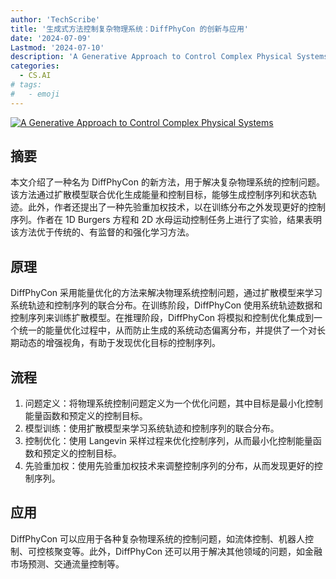 ```yaml
---
author: 'TechScribe'
title: '生成式方法控制复杂物理系统：DiffPhyCon 的创新与应用'
date: '2024-07-09'
Lastmod: '2024-07-10'
description: 'A Generative Approach to Control Complex Physical Systems'
categories:
  - CS.AI
# tags:
#   - emoji
---
```


[![A Generative Approach to Control Complex Physical Systems](https://arxiv-research-1301205113.cos.ap-guangzhou.myqcloud.com/images/2407.06494v1.pdf_0.jpg)](https://arxiv.org/abs/2407.06494v1)

## 摘要

本文介绍了一种名为 DiffPhyCon 的新方法，用于解决复杂物理系统的控制问题。该方法通过扩散模型联合优化生成能量和控制目标，能够生成控制序列和状态轨迹。此外，作者还提出了一种先验重加权技术，以在训练分布之外发现更好的控制序列。作者在 1D Burgers 方程和 2D 水母运动控制任务上进行了实验，结果表明该方法优于传统的、有监督的和强化学习方法。<!--more-->

## 原理

DiffPhyCon 采用能量优化的方法来解决物理系统控制问题，通过扩散模型来学习系统轨迹和控制序列的联合分布。在训练阶段，DiffPhyCon 使用系统轨迹数据和控制序列来训练扩散模型。在推理阶段，DiffPhyCon 将模拟和控制优化集成到一个统一的能量优化过程中，从而防止生成的系统动态偏离分布，并提供了一个对长期动态的增强视角，有助于发现优化目标的控制序列。

## 流程

1. 问题定义：将物理系统控制问题定义为一个优化问题，其中目标是最小化控制能量函数和预定义的控制目标。
2. 模型训练：使用扩散模型来学习系统轨迹和控制序列的联合分布。
3. 控制优化：使用 Langevin 采样过程来优化控制序列，从而最小化控制能量函数和预定义的控制目标。
4. 先验重加权：使用先验重加权技术来调整控制序列的分布，从而发现更好的控制序列。

## 应用

DiffPhyCon 可以应用于各种复杂物理系统的控制问题，如流体控制、机器人控制、可控核聚变等。此外，DiffPhyCon 还可以用于解决其他领域的问题，如金融市场预测、交通流量控制等。